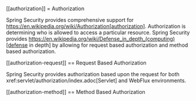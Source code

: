[[authorization]]
= Authorization

Spring Security provides comprehensive support for https://en.wikipedia.org/wiki/Authorization[authorization].
Authorization is determining who is allowed to access a particular resource.
Spring Security provides https://en.wikipedia.org/wiki/Defense_in_depth_(computing)[defense in depth] by allowing for request based authorization and method based authorization.

[[authorization-request]]
== Request Based Authorization

Spring Security provides authorization based upon the request for both xref:servlet/authorization/index.adoc[Servlet] and WebFlux environments.

[[authorization-method]]
== Method Based Authorization